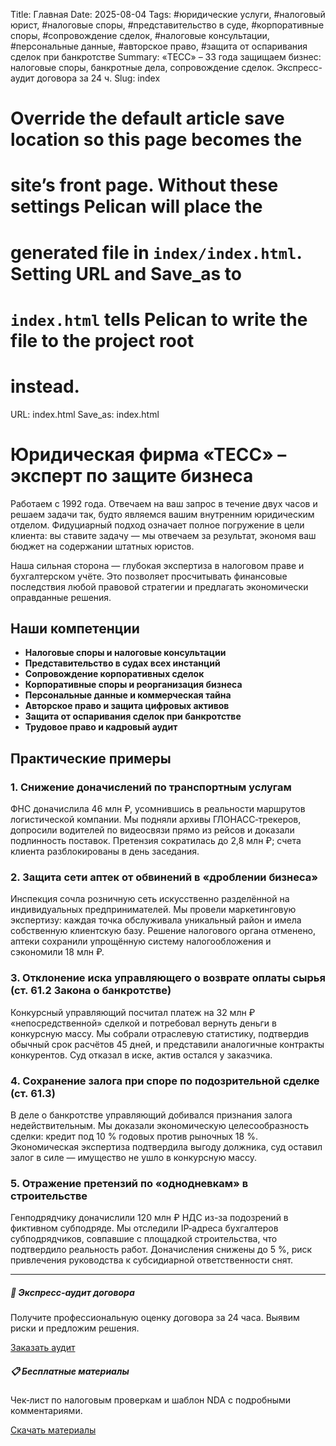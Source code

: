 Title: Главная
Date: 2025-08-04
Tags: #юридические услуги, #налоговый юрист, #налоговые споры, #представительство в суде, #корпоративные споры, #сопровождение сделок, #налоговые консультации, #персональные данные, #авторское право, #защита от оспаривания сделок при банкротстве
Summary: «ТЕСС» – 33 года защищаем бизнес: налоговые споры, банкротные дела, сопровождение сделок. Экспресс-аудит договора за 24 ч.
Slug: index
# Override the default article save location so this page becomes the
# site’s front page. Without these settings Pelican will place the
# generated file in `index/index.html`.  Setting URL and Save_as to
# `index.html` tells Pelican to write the file to the project root
# instead.
URL: index.html
Save_as: index.html

# Юридическая фирма «ТЕСС» – эксперт по защите бизнеса

Работаем с 1992 года. Отвечаем на ваш запрос в течение двух часов и решаем задачи так, будто являемся вашим внутренним юридическим отделом. Фидуциарный подход означает полное погружение в цели клиента: вы ставите задачу — мы отвечаем за результат, экономя ваш бюджет на содержании штатных юристов.

Наша сильная сторона — глубокая экспертиза в налоговом праве и бухгалтерском учёте. Это позволяет просчитывать финансовые последствия любой правовой стратегии и предлагать экономически оправданные решения.

## Наши компетенции

- **Налоговые споры и налоговые консультации**
- **Представительство в судах всех инстанций**
- **Сопровождение корпоративных сделок**
- **Корпоративные споры и реорганизация бизнеса**
- **Персональные данные и коммерческая тайна**
- **Авторское право и защита цифровых активов**
- **Защита от оспаривания сделок при банкротстве**
- **Трудовое право и кадровый аудит**

## Практические примеры

### 1. Снижение доначислений по транспортным услугам
ФНС доначислила 46&nbsp;млн ₽, усомнившись в реальности маршрутов логистической компании. Мы подняли архивы ГЛОНАСС‑трекеров, допросили водителей по видеосвязи прямо из рейсов и доказали подлинность поставок. Претензия сократилась до 2,8&nbsp;млн ₽; счета клиента разблокированы в день заседания.

### 2. Защита сети аптек от обвинений в «дроблении бизнеса»
Инспекция сочла розничную сеть искусственно разделённой на индивидуальных предпринимателей. Мы провели маркетинговую экспертизу: каждая точка обслуживала уникальный район и имела собственную клиентскую базу. Решение налогового органа отменено, аптеки сохранили упрощённую систему налогообложения и сэкономили 18&nbsp;млн ₽.

### 3. Отклонение иска управляющего о возврате оплаты сырья (ст.&nbsp;61.2 Закона о банкротстве)
Конкурсный управляющий посчитал платеж на 32&nbsp;млн ₽ «непосредственной» сделкой и потребовал вернуть деньги в конкурсную массу. Мы собрали отраслевую статистику, подтвердив обычный срок расчётов 45&nbsp;дней, и представили аналогичные контракты конкурентов. Суд отказал в иске, актив остался у заказчика.

### 4. Сохранение залога при споре по подозрительной сделке (ст.&nbsp;61.3)
В деле о банкротстве управляющий добивался признания залога недействительным. Мы доказали экономическую целесообразность сделки: кредит под 10&nbsp;% годовых против рыночных 18&nbsp;%. Экономическая экспертиза подтвердила выгоду должника, суд оставил залог в силе — имущество не ушло в конкурсную массу.

### 5. Отражение претензий по «однодневкам» в строительстве
Генподрядчику доначислили 120&nbsp;млн ₽ НДС из-за подозрений в фиктивном субподряде. Мы отследили IP‑адреса бухгалтеров субподрядчиков, совпавшие с площадкой строительства, что подтвердило реальность работ. Доначисления снижены до 5&nbsp;%, риск привлечения руководства к субсидиарной ответственности снят.

---

<div class="row mt-5">
  <div class="col-md-6">
    <div class="card h-100">
      <div class="card-header bg-primary text-white">
        <h5 class="card-title mb-0">🎯 Экспресс‑аудит договора</h5>
      </div>
      <div class="card-body">
        <p class="card-text">Получите профессиональную оценку договора за 24 часа. Выявим риски и предложим решения.</p>
        <a href="../контакты" class="btn btn-primary">Заказать аудит</a>
      </div>
    </div>
  </div>
  <div class="col-md-6">
    <div class="card h-100">
      <div class="card-header bg-success text-white">
        <h5 class="card-title mb-0">📋 Бесплатные материалы</h5>
      </div>
      <div class="card-body">
        <p class="card-text">Чек‑лист по налоговым проверкам и шаблон NDA с подробными комментариями.</p>
        <a href="../leadmagnets" class="btn btn-success">Скачать материалы</a>
      </div>
    </div>
  </div>
</div>
